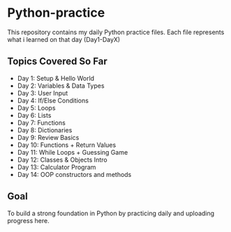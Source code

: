# Python-practice
This repository contains my daily Python practice files.
Each file represents what i learned on that day (Day1-DayX)

## Topics Covered So Far
- Day 1: Setup & Hello World
- Day 2: Variables & Data Types
- Day 3: User Input
- Day 4: If/Else Conditions
- Day 5: Loops
- Day 6: Lists
- Day 7: Functions
- Day 8: Dictionaries
- Day 9: Review Basics
- Day 10: Functions + Return Values
- Day 11: While Loops + Guessing Game
- Day 12: Classes & Objects Intro
- Day 13: Calculator Program
- Day 14: OOP constructors and methods

## Goal
To build a strong foundation in Python by practicing daily and uploading progress here.
